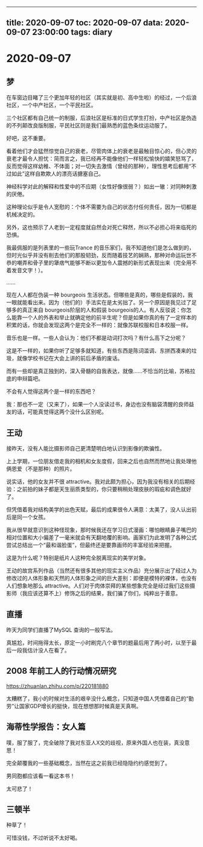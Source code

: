 
---
title: 2020-09-07
toc: 2020-09-07
data: 2020-09-07 23:00:00
tags: diary
---


# 2020-09-07

## 梦

在车窗边目睹了三个更加年轻的社区（其实就是初、高中生啦）的经过，一个后浪社区，一个中产社区，一个平民社区。

三个社区都有自己统一的制服，后浪社区是标准的日式学生打扮，中产社区是伪造的不列颠改良版制服，平民社区则是我们最熟悉的蓝色条纹运动服了。

好吧，这不重要。

看着他们才会猛然惊觉自己的衰老，尽管肉体上的衰老是最触目惊心的，但心灵的衰老才最令人担忧：简而言之，我已经再不能像他们一样轻松愉快的嬉笑怒骂了，反而觉得这样幼稚、不体面；对一切失去激情（曾经的那种），理性思考后都用“不过如此”这样自欺欺人的漂亮话搪塞自己。

神经科学对此的解释和性爱中的不应期（女性好像很弱？）如出一辙：对同种刺激的厌倦。

这种理论似乎是令人宽慰的：个体不需要为自己的状态付任何责任，因为一切都是机械决定的。

另外，这也预示了人老到一定程度就自然会对死亡释然，所以不必担心将来临死的恐惧。

我最佩服的是列表里的一些玩Trance 的音乐家们，我不知道他们是怎么做到的，但时光似乎并没有削去他们的那股韧劲，反而随着技艺的娴熟，那种对命运玩世不恭的嘲弄和骨子里的犟痞气能够不断以更加令人震撼的新形式表现出来（完全用不着发音文字！）。

……

现在人人都在伪装一种 bourgeois 生活状态。但哪些是真的，哪些是假装的，我一眼就能看出来。因为（他们的）手法实在是太劣拙了。另一个原因是我见过了足够多的真正来自 bourgeois阶层的人和假装 bourgeois的人。有人反驳说：你怎么能靠一个人的外表和举止就确定他的前半生呢？但是如果你真的有了一定样本的积累的话，你就会发现这两个是完全不一样的：就像苏联校服和日本校服一样。

音乐也是一样。一些人会认为：他们不都是动词打次吗？有什么高下之分呢？

这是不一样的，如果你听了足够多就知道，有些东西是陈词滥调、东拼西凑来的垃圾，就像学校书记在大会上讲的前后矛盾的废话。

而有一些却是真正独到的，深入骨髓的自我表达，就像……不恰当的比喻，苏格拉底的申辩篇吧。

不会有人觉得这两个是一样的东西吧？

我：那也不一定（又来了），如果一个人没读过书，身边也没有脑袋清醒的良师益友的话，可能真觉得这两个没什么区别呢。

## 王动

接昨天，没有人能比摄影师自己更清楚明白地认识到影像的欺骗性。

上上学期，一位朋友借走我的相机和女友度假，回来之后也自然而然地让我处理他俩恩爱（不是那种）的照片。

说实话，他的女友并不很 attractive。我对此颇为担心，因为我没有相关的后期经验：之前拍的妹子都是天生丽质类型的，你只要稍稍处理皮肤的瑕疵和调色就好了。

但凭借着我对结构美学的出色天赋，最后的成果很令人满意：太美了，没人认出前后是同一个女孩。

我从很早就意识到这种怪现象，那时候我还在学习日式漫画：哪怕眼睛鼻子嘴巴的相对位置和大小偏差了一毫米就会有天翻地覆的影响。画家们为此发明了各种公式尝试总结出一个“最和谐脸蛋”，但最终还是要靠画师的丰富经验来把握。

这是为什么呢？特别是纸片人这种完全脱离现实的美学对象。

王动的故宫系列作品（当然还有很多其他的现实主义作品）充分展示出了经过人为修改过的人体形象和天然的人体形象之间的巨大差别：即便是模特的裸体，也没有人们想象地那么 attractive。人们对于肉体崇拜的某些想象完全是经过我们这些摄影师（我应该还算不上）修饰之后的结果，我们骗了你们，纯粹出于善意。

## 直播

昨天为同学们直播了MySQL 查询的一般写法。

真尴尬，时间拖得太长，原定一小时刷完八个章节的题最后用了两小时，以至于最后一段我估计没人在看了。

## 2008 年前工人的行动情况研究

https://zhuanlan.zhihu.com/p/220181880

太糟糕了，我小的时候对生活的艰辛没什么概念，只知道中国人凭借着自己的“勤劳”让国家GDP增长的挺快，现在想想那时候真是天真啊。

## 海蒂性学报告：女人篇 

噗，服了服了，完全破除了我对东亚人X交的歧视，原来外国人也在装，真没意思！

完全颠覆我的一些基础概念，当然在这之前我已经隐隐约约感觉到了。

男同胞都应该看一看这本书！

太可悲了！

## 三顿半

种草了！

可惜没钱，不过听说不太好喝。
